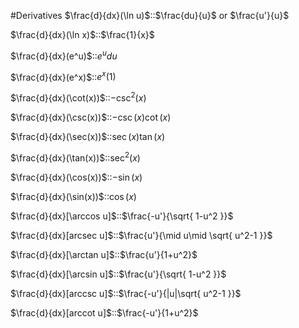 #Derivatives
$\frac{d}{dx}(\ln u)$::$\frac{du}{u}$ or $\frac{u'}{u}$
<!--SR:!2025-01-28,1,230-->

$\frac{d}{dx}(\ln x)$::$\frac{1}{x}$
<!--SR:!2025-01-28,1,230-->

$\frac{d}{dx}(e^u)$::$e^udu$
<!--SR:!2025-01-28,1,230-->

$\frac{d}{dx}(e^x)$::$e^x(1)$
<!--SR:!2025-01-28,1,230-->

$\frac{d}{dx}(\cot(x))$::$-\csc^2(x)$
<!--SR:!2025-01-28,1,230-->

$\frac{d}{dx}(\csc(x))$::$-\csc(x)\cot(x)$
<!--SR:!2025-01-28,1,230-->

$\frac{d}{dx}(\sec(x))$::$\sec(x)\tan(x)$
<!--SR:!2025-01-30,3,250-->

$\frac{d}{dx}(\tan(x))$::$\sec^2(x)$
<!--SR:!2025-01-28,1,230-->

$\frac{d}{dx}(\cos(x))$::$-\sin(x)$
<!--SR:!2025-01-30,3,250-->

$\frac{d}{dx}(\sin(x))$::$\cos(x)$
<!--SR:!2025-01-30,3,250-->

$\frac{d}{dx}[\arccos u]$::$\frac{-u'}{\sqrt{ 1-u^2 }}$
<!--SR:!2025-01-28,1,230-->

$\frac{d}{dx}[arcsec u]$::$\frac{u'}{\mid u\mid \sqrt{ u^2-1 }}$
<!--SR:!2025-01-30,1,210-->

$\frac{d}{dx}[\arctan u]$::$\frac{u'}{1+u^2}$
<!--SR:!2025-01-28,1,230-->

$\frac{d}{dx}[\arcsin u]$::$\frac{u'}{\sqrt{ 1-u^2 }}$
<!--SR:!2025-01-28,1,230-->

$\frac{d}{dx}[arccsc u]$::$\frac{-u'}{|u|\sqrt{ u^2-1 }}$
<!--SR:!2025-01-28,1,230-->

$\frac{d}{dx}[arccot u]$::$\frac{-u'}{1+u^2}$
<!--SR:!2025-01-28,1,230-->